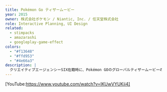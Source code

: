 ```yaml
---
title: Pokémon Go ティザームービー
year: 2015
owner: 株式会社ポケモン / Niantic, Inc. / 任天堂株式会社
role: Interactive Planning, UI Design
related:
  - stimpacks
  - amazarashi
  - googleplay-game-effect
colors:
  - "#f13648"
  - "#ffd953"
  - "#4e66a3"
description: |
  クリエイティブエージェンシーSIX在籍時に、Pokémon GOのグローバルティザームービーの企画および、映像内で使用するインターフェースのデザインを担当しました。
---
```


<work-media name="movie_screenshot_1.jpg" />
<work-media name="movie_screenshot_2.jpg" />
<work-media name="movie_screenshot_3.jpg" />

[YouTube:https://www.youtube.com/watch?v=lKUwVYUKii4]

